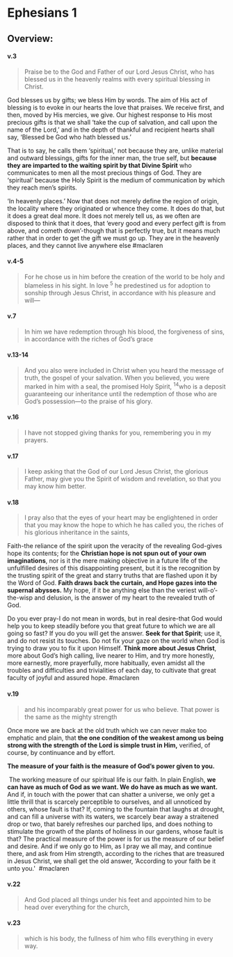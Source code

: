 # Ephesians 1

## Overview:



#### v.3
>Praise be to the God and Father of our Lord Jesus Christ, who has blessed us in the heavenly realms with every spiritual blessing in Christ.

God blesses us by gifts; we bless Him by words. The aim of His act of blessing is to evoke in our hearts the love that praises. We receive first, and then, moved by His mercies, we give. Our highest response to His most precious gifts is that we shall ‘take the cup of salvation, and call upon the name of the Lord,’ and in the depth of thankful and recipient hearts shall say, ‘Blessed be God who hath blessed us.’

That is to say, he calls them ‘spiritual,’ not because they are, unlike material and outward blessings, gifts for the inner man, the true self, but **because they are imparted to the waiting spirit by that Divine Spirit** who communicates to men all the most precious things of God. They are ‘spiritual’ because the Holy Spirit is the medium of communication by which they reach men’s spirits.

‘In heavenly places.’ Now that does not merely define the region of origin, the locality where they originated or whence they come. It does do that, but it does a great deal more. It does not merely tell us, as we often are disposed to think that it does, that ‘every good and every perfect gift is from above, and cometh down’-though that is perfectly true, but it means much rather that in order to get the gift we must go up. They are in the heavenly places, and they cannot live anywhere else
#maclaren 



#### v.4-5
>For he chose us in him before the creation of the world to be holy and blameless in his sight. In love <sup>5</sup> he predestined us for adoption to sonship through Jesus Christ, in accordance with his pleasure and will—

#### v.7
>In him we have redemption through his blood, the forgiveness of sins, in accordance with the riches of God’s grace

#### v.13-14
>And you also were included in Christ when you heard the message of truth, the gospel of your salvation. When you believed, you were marked in him with a seal, the promised Holy Spirit, <sup>14</sup>who is a deposit guaranteeing our inheritance until the redemption of those who are God’s possession—to the praise of his glory.

#### v.16
>I have not stopped giving thanks for you, remembering you in my prayers.

#### v.17
>I keep asking that the God of our Lord Jesus Christ, the glorious Father, may give you the Spirit of wisdom and revelation, so that you may know him better.

#### v.18
>I pray also that the eyes of your heart may be englightened in order that you may know the hope to which he has called you, the riches of his glorious inheritance in the saints,

Faith-the reliance of the spirit upon the veracity of the revealing God-gives hope its contents; for the **Christian hope is not spun out of your own imaginations**, nor is it the mere making objective in a future life of the unfulfilled desires of this disappointing present, but it is the recognition by the trusting spirit of the great and starry truths that are flashed upon it by the Word of God. **Faith draws back the curtain, and Hope gazes into the supernal abysses.** My hope, if it be anything else than the veriest will-o’-the-wisp and delusion, is the answer of my heart to the revealed truth of God.

Do you ever pray-I do not mean in words, but in real desire-that God would help you to keep steadily before you that great future to which we are all going so fast? If you do you will get the answer. **Seek for that Spirit**; use it, and do not resist its touches. Do not fix your gaze on the world when God is trying to draw you to fix it upon Himself. **Think more about Jesus Christ**, more about God’s high calling, live nearer to Him, and try more honestly, more earnestly, more prayerfully, more habitually, even amidst all the troubles and difficulties and trivialities of each day, to cultivate that great faculty of joyful and assured hope.
#maclaren 

#### v.19
>and his incomparably great power for us who believe. That power is the same as the mighty strength

Once more we are back at the old truth which we can never make too emphatic and plain, that **the one condition of the weakest among us being strong with the strength of the Lord is simple trust in Him,** verified, of course, by continuance and by effort.

**The measure of your faith is the measure of God’s power given to you.**

 The working measure of our spiritual life is our faith. In plain English, **we can have as much of God as we want. We do have as much as we want.** And if, in touch with the power that can shatter a universe, we only get a little thrill that is scarcely perceptible to ourselves, and all unnoticed by others, whose fault is that? If, coming to the fountain that laughs at drought, and can fill a universe with its waters, we scarcely bear away a straitened drop or two, that barely refreshes our parched lips, and does nothing to stimulate the growth of the plants of holiness in our gardens, whose fault is that? The practical measure of the power is for us the measure of our belief and desire. And if we only go to Him, as I pray we all may, and continue there, and ask from Him strength, according to the riches that are treasured in Jesus Christ, we shall get the old answer, ‘According to your faith be it unto you.'
 #maclaren 

#### v.22
>And God placed all things under his feet and appointed him to be head over everything for the church,

#### v.23
>which is his body, the fullness of him who fills everything in every way.

